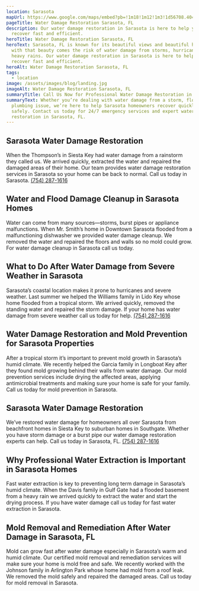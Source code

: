 ```yaml
---
location: Sarasota
mapUrl: https://www.google.com/maps/embed?pb=!1m18!1m12!1m3!1d56708.40449144095!2d-82.57921571324175!3d27.335861032355144!2m3!1f0!2f0!3f0!3m2!1i1024!2i768!4f13.1!3m3!1m2!1s0x88c337e69db2c22b%3A0xe335341d1d5715d9!2sSarasota%2C%20FL%2C%20USA!5e0!3m2!1sen!2sca!4v1727840332075!5m2!1sen!2sca
pageTitle: Water Damage Restoration Sarasota, FL
description: Our water damage restoration in Sarasota is here to help you
  recover fast and efficient.
heroTitle: Water Damage Restoration Sarasota, FL
heroText: Sarasota, FL is known for its beautiful views and beautiful homes but
  with that beauty comes the risk of water damage from storms, hurricanes and
  heavy rains. Our water damage restoration in Sarasota is here to help you
  recover fast and efficient.
heroAlt: Water Damage Restoration Sarasota, FL
tags:
  - location
image: /assets/images/blog/landing.jpg
imageAlt: Water Damage Restoration Sarasota, FL
summaryTitle: Call Us Now for Professional Water Damage Restoration in Sarasota, FL!
summaryText: Whether you’re dealing with water damage from a storm, flood, or
  plumbing issue, we’re here to help Sarasota homeowners recover quickly and
  safely. Contact us today for 24/7 emergency services and expert water damage
  restoration in Sarasota, FL.
---
```

## Sarasota Water Damage Restoration

When the Thompson’s in Siesta Key had water damage from a rainstorm they called us. We arrived quickly, extracted the water and repaired the damaged areas of their home. Our team provides water damage restoration services in Sarasota so your home can be back to normal. Call us today in Sarasota.
[(754) 287-1616](tel:7542871616)

## Water and Flood Damage Cleanup in Sarasota Homes

Water can come from many sources—storms, burst pipes or appliance malfunctions. When Mr. Smith’s home in Downtown Sarasota flooded from a malfunctioning dishwasher we provided water damage cleanup. We removed the water and repaired the floors and walls so no mold could grow. For water damage cleanup in Sarasota call us today.

## What to Do After Water Damage from Severe Weather in Sarasota

Sarasota’s coastal location makes it prone to hurricanes and severe weather. Last summer we helped the Williams family in Lido Key whose home flooded from a tropical storm. We arrived quickly, removed the standing water and repaired the storm damage. If your home has water damage from severe weather call us today for help.
[(754) 287-1616](tel:7542871616)

## Water Damage Restoration and Mold Prevention for Sarasota Properties

After a tropical storm it’s important to prevent mold growth in Sarasota’s humid climate. We recently helped the Garcia family in Longboat Key after they found mold growing behind their walls from water damage. Our mold prevention services include drying the affected areas, applying antimicrobial treatments and making sure your home is safe for your family. Call us today for mold prevention in Sarasota.

## Sarasota Water Damage Restoration

We’ve restored water damage for homeowners all over Sarasota from beachfront homes in Siesta Key to suburban homes in Southgate. Whether you have storm damage or a burst pipe our water damage restoration experts can help. Call us today in Sarasota, FL.
[(754) 287-1616](tel:7542871616)

## Why Professional Water Extraction is Important in Sarasota Homes

Fast water extraction is key to preventing long term damage in Sarasota’s humid climate. When the Davis family in Gulf Gate had a flooded basement from a heavy rain we arrived quickly to extract the water and start the drying process. If you have water damage call us today for fast water extraction in Sarasota.

## Mold Removal and Remediation After Water Damage in Sarasota, FL

Mold can grow fast after water damage especially in Sarasota’s warm and humid climate. Our certified mold removal and remediation services will make sure your home is mold free and safe. We recently worked with the Johnson family in Arlington Park whose home had mold from a roof leak. We removed the mold safely and repaired the damaged areas. Call us today for mold removal in Sarasota.

